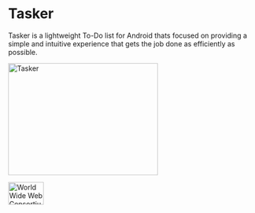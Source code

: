 # Tasker
Tasker is a lightweight To-Do list for Android thats focused on providing  a simple and intuitive experience that gets the job done as efficiently as possible.

<img src="http://rezajafar.com/wp-content/uploads/2014/12/Banner-2.jpg" alt="Tasker" style="width:304px;height:228px;">

<a href="#"><img src="http://rezajafar.com/wp-content/uploads/2016/04/google-play-badge.png"
  alt="World Wide Web Consortium Home"
  width="72" height="46" border="0" /></a>
